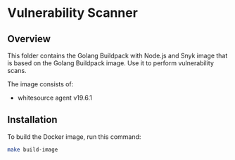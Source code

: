 # Vulnerability Scanner

## Overview

This folder contains the Golang Buildpack with Node.js and Snyk image that is based on the Golang Buildpack image. Use it to perform vulnerability scans.

The image consists of:

- whitesource agent v19.6.1

## Installation

To build the Docker image, run this command:

```bash
make build-image
```
